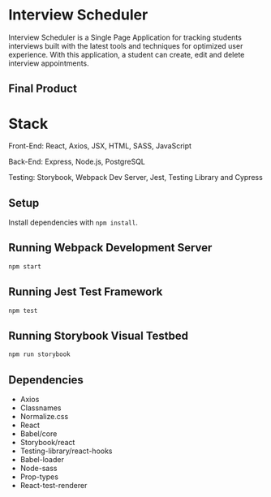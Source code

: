 # Interview Scheduler

Interview Scheduler is a Single Page Application for tracking students interviews built with the latest tools and techniques for optimized user experience. With this application, a student can create, edit and delete interview appointments.

## Final Product





# Stack
Front-End: React, Axios, JSX, HTML, SASS, JavaScript

Back-End: Express, Node.js, PostgreSQL

Testing: Storybook, Webpack Dev Server, Jest, Testing Library and Cypress

## Setup

Install dependencies with `npm install`.
## Running Webpack Development Server
```sh
npm start
```
## Running Jest Test Framework
```sh
npm test
```
## Running Storybook Visual Testbed
```sh
npm run storybook
```

## Dependencies

- Axios
- Classnames
- Normalize.css
- React
- Babel/core
- Storybook/react
- Testing-library/react-hooks
- Babel-loader
- Node-sass
- Prop-types
- React-test-renderer




